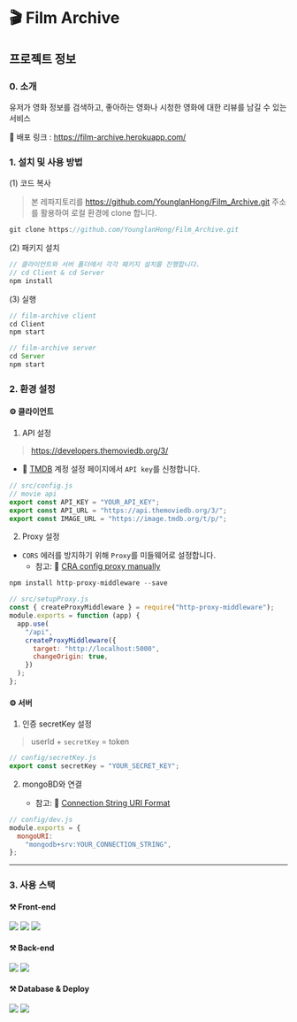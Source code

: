 # 🎬 Film Archive
## 프로젝트 정보
### 0. 소개

유저가 영화 정보를 검색하고, 좋아하는 영화나 시청한 영화에 대한 리뷰를 남길 수 있는 서비스

🔗 배포 링크 :  https://film-archive.herokuapp.com/

### 1. 설치 및 사용 방법

(1) 코드 복사

> 본 레파지토리를 https://github.com/YounglanHong/Film_Archive.git 주소를 활용하여 로컬 환경에 clone 합니다. 
```js
git clone https://github.com/YounglanHong/Film_Archive.git
```
(2) 패키지 설치
```js
// 클라이언트와 서버 폴더에서 각각 패키지 설치를 진행합니다.
// cd Client & cd Server
npm install
```
(3) 실행
```js
// film-archive client 
cd Client
npm start

// film-archive server
cd Server
npm start
```

### 2. 환경 설정

#### ⚙️ 클라이언트

1. API 설정

> https://developers.themoviedb.org/3/

   * 🔗 [TMDB](https://www.themoviedb.org/) 계정 설정 페이지에서 `API key`를 신청합니다.

```js
// src/config.js
// movie api
export const API_KEY = "YOUR_API_KEY";
export const API_URL = "https://api.themoviedb.org/3/";
export const IMAGE_URL = "https://image.tmdb.org/t/p/";
```

2. Proxy 설정

* `CORS` 에러를 방지하기 위해 `Proxy`를 미들웨어로 설정합니다.
    * 참고: 🔗 [CRA config proxy manually](https://create-react-app.dev/docs/proxying-api-requests-in-development/#configuring-the-proxy-manually)

```js
npm install http-proxy-middleware --save
```

```js
// src/setupProxy.js
const { createProxyMiddleware } = require("http-proxy-middleware");
module.exports = function (app) {
  app.use(
    "/api",
    createProxyMiddleware({
      target: "http://localhost:5000",
      changeOrigin: true,
    })
  );
};
```

#### ⚙️ 서버
1. 인증 secretKey 설정
> userId + `secretKey` = token

```js
// config/secretKey.js
export const secretKey = "YOUR_SECRET_KEY";
```

2. mongoBD와 연결

    * 참고: 🔗 [Connection String URI Format](https://docs.mongodb.com/manual/reference/connection-string/)

```js
// config/dev.js
module.exports = {
  mongoURI:
    "mongodb+srv:YOUR_CONNECTION_STRING",
};
```

***

### 3. 사용 스택
#### ⚒ Front-end
<img src="https://img.shields.io/badge/React-20232A?style=for-the-badge&logo=react&logoColor=61DAFB" />
<img src="https://img.shields.io/badge/Redux-593D88?style=for-the-badge&logo=redux&logoColor=white" />
<img src="https://img.shields.io/badge/React_Router-CA4245?style=for-the-badge&logo=react-router&logoColor=white" />

#### ⚒ Back-end
<img src="https://img.shields.io/badge/Node.js-43853D?style=for-the-badge&logo=node.js&logoColor=white" />
<img src="https://img.shields.io/badge/Express.js-404D59?style=for-the-badge&logo=express&logoColor=white" />


#### ⚒ Database & Deploy
<img src="https://img.shields.io/badge/MongoDB-4EA94B?style=for-the-badge&logo=mongodb&logoColor=white" />
<img src="https://img.shields.io/badge/Heroku-430098?style=for-the-badge&logo=heroku&logoColor=white" />

